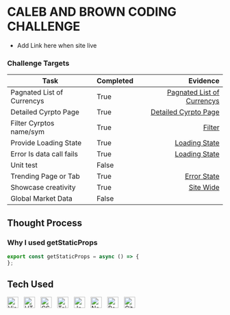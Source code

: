 # CALEB AND BROWN CODING CHALLENGE 

- Add Link here when site live 


### Challenge Targets

| Task                           | Completed           | Evidence  |
| ----------------------------- |:---------------      | ------------------:|
| Pagnated List of Currencys           | True          | [Pagnated List of Currencys  ](https://github.com/Keoooo/Caleb-and-Brown-Challenge/blob/main/pages/index.js)                    |
| Detailed Cyrpto Page                 | True         |  [Detailed Cyrpto Page   ](https://github.com/Keoooo/Caleb-and-Brown-Challenge/blob/main/pages/detailed/%5Bid%5D.js)                                |
| Filter Cyrptos name/sym              | True         |  [Filter   ](https://github.com/Keoooo/Caleb-and-Brown-Challenge/blob/main/components/UI/SearchBar.js)                   |  
| Provide Loading State                | True         |  [Loading State   ](https://github.com/Keoooo/Caleb-and-Brown-Challenge/blob/main/pages/index.js)                   |   
| Error Is data call fails             | True          |   [Loading State   ](https://github.com/Keoooo/Caleb-and-Brown-Challenge/blob/main/pages/index.js)                            |   
| Unit test                            | False          |                     |   
| Trending Page or Tab                 | True          |     [Error State   ](https://github.com/Keoooo/Caleb-and-Brown-Challenge)                            |                     |   
| Showcase creativity                  | True          | [Site Wide   ](https://github.com/Keoooo/Caleb-and-Brown-Challenge/blob/main/components/Tabs/Tabs.js)           |   
| Global Market Data                   | False          |                     |   





## Thought Process 


### Why I used getStaticProps

```javascript
export const getStaticProps = async () => {
};
```





## Tech Used 
<img align="left" alt="Visual Studio Code" width="26px" src="https://cdn.jsdelivr.net/gh/devicons/devicon/icons/vscode/vscode-original.svg" style="padding-right:10px;" />
<img align="left" alt="HTML5" width="26px" src="https://cdn.jsdelivr.net/gh/devicons/devicon/icons/html5/html5-original.svg" style="padding-right:10px;" />
<img align="left" alt="CSS3" width="26px" src="https://cdn.jsdelivr.net/gh/devicons/devicon/icons/css3/css3-original.svg" style="padding-right:10px;" />
<img align="left" alt="Tailwind" width="26px" src="https://cdn.jsdelivr.net/gh/devicons/devicon/icons/tailwindcss/tailwindcss-plain.svg" style="padding-right:10px;" />
<img align="left" alt="JavaScript" width="26px" src="https://cdn.jsdelivr.net/gh/devicons/devicon/icons/javascript/javascript-original.svg" style="padding-right:10px;" />
<img align="left" alt="NextJs" width="26px" src="https://cdn.jsdelivr.net/gh/devicons/devicon/icons/nextjs/nextjs-original.svg" style="padding-right:10px;" />
<img align="left" alt="React" width="26px" src="https://cdn.jsdelivr.net/gh/devicons/devicon/icons/react/react-original.svg" style="padding-right:10px;" />
<img align="left" alt="GitHub" width="26px" src="https://user-images.githubusercontent.com/3369400/139447912-e0f43f33-6d9f-45f8-be46-2df5bbc91289.png" style="padding-right:10px;" />

<br />
<br />
 
<br />
